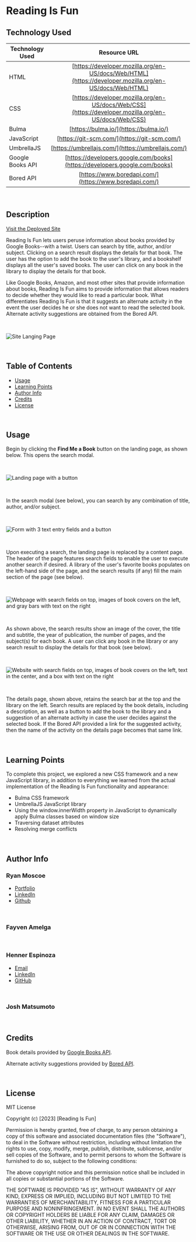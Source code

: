 # Reading Is Fun 

## Technology Used 

| Technology Used         | Resource URL           | 
| ------------- |:-------------:| 
| HTML    | [https://developer.mozilla.org/en-US/docs/Web/HTML](https://developer.mozilla.org/en-US/docs/Web/HTML) | 
| CSS     | [https://developer.mozilla.org/en-US/docs/Web/CSS](https://developer.mozilla.org/en-US/docs/Web/CSS)      |   
| Bulma   | [https://bulma.io/](https://bulma.io/) |
| JavaScript | [https://git-scm.com/](https://git-scm.com/)     |    
| UmbrellaJS | [https://umbrellajs.com/](https://umbrellajs.com/) |
| Google Books API | [https://developers.google.com/books](https://developers.google.com/books) |
| Bored API | [https://www.boredapi.com/](https://www.boredapi.com/) |

<br/>

## Description 

[Visit the Deployed Site](https://justhenner.github.io/reading-is-fun/)

Reading Is Fun lets users peruse information about books provided by Google Books--with a twist. Users can search by title, author, and/or subject. Clicking on a search result displays the details for that book. The user has the option to add the book to the user's library, and a bookshelf displays all the user's saved books. The user can click on any book in the library to display the details for that book. 

Like Google Books, Amazon, and most other sites that provide information about books, Reading Is Fun aims to provide information that allows readers to decide whether they would like to read a particular book. What differentiates Reading Is Fun is that it suggests an alternate activity in the event the user decides he or she does not want to read the selected book. Alternate activity suggestions are obtained from the Bored API.

<br/>

![Site Langing Page](./assets/images/LandingPage.jpg)

<br/>

## Table of Contents

* [Usage](#usage)
* [Learning Points](#learning-points)
* [Author Info](#author-info)
* [Credits](#credits)
* [License](#license)

<br/>

## Usage 

Begin by clicking the **Find Me a Book** button on the landing page, as shown below. This opens the search modal.

<br/>

![Landing page with a button](./assets/images/LandingPage.jpg)

<br/>

In the search modal (see below), you can search by any combination of title, author, and/or subject.

<br/>

![Form with 3 text entry fields and a button](./assets/images/SearchModal.jpg)

<br/>

Upon executing a search, the landing page is replaced by a content page. The header of the page features search fields to enable the user to execute another search if desired. A library of the user's favorite books populates on the left-hand side of the page, and the search results (if any) fill the main section of the page (see below). 

<br/>

![Webpage with search fields on top, images of book covers on the left, and gray bars with text on the right](./assets/images/SearchResults.jpg)

<br/>

As shown above, the search results show an image of the cover, the title and subtitle, the year of publication, the number of pages, and the subject(s) for each book. A user can click any book in the library or any search result to display the details for that book (see below).

<br/>

![Website with search fields on top, images of book covers on the left, text in the center, and a box with text on the right](./assets/images/Details.jpg)

<br/>

The details page, shown above, retains the search bar at the top and the library on the left. Search results are replaced by the book details, including a description, as well as a button to add the book to the library and a suggestion of an alternate activity in case the user decides against the selected book. If the Bored API provided a link for the suggested activity, then the name of the activity on the details page becomes that same link.

<br/>

## Learning Points 

To complete this project, we explored a new CSS framework and a new JavaScript library, in addition to everything we learned from the actual implementation of the Reading Is Fun functionality and appearance:
* Bulma CSS framework
* UmbrellaJS JavaScript library
* Using the window.innerWidth property in JavaScript to dynamically apply Bulma classes based on window size
* Traversing dataset attributes
* Resolving merge conflicts

<br/>

## Author Info

### Ryan Moscoe 

* [Portfolio](https://rmoscoe.github.io/portfolio/)
* [LinkedIn](https://www.linkedin.com/in/ryan-moscoe-8652973/)
* [Github](https://github.com/rmoscoe)

<br/>

### Fayven Amelga


<br/>

### Henner Espinoza

* [Email](henner.espinoza@gmail.com)
* [LinkedIn](https://www.linkedin.com/in/hennerespinoza/)
* [GitHub](https://github.com/justhenner)

<br/>

### Josh Matsumoto


<br/>

## Credits

Book details provided by [Google Books API](https://developers.google.com/books).

Alternate activity suggestions provided by [Bored API](https://www.boredapi.com).

<br/>

## License

MIT License

Copyright (c) [2023] [Reading Is Fun]

Permission is hereby granted, free of charge, to any person obtaining a copy
of this software and associated documentation files (the "Software"), to deal
in the Software without restriction, including without limitation the rights
to use, copy, modify, merge, publish, distribute, sublicense, and/or sell
copies of the Software, and to permit persons to whom the Software is
furnished to do so, subject to the following conditions:

The above copyright notice and this permission notice shall be included in all
copies or substantial portions of the Software.

THE SOFTWARE IS PROVIDED "AS IS", WITHOUT WARRANTY OF ANY KIND, EXPRESS OR
IMPLIED, INCLUDING BUT NOT LIMITED TO THE WARRANTIES OF MERCHANTABILITY,
FITNESS FOR A PARTICULAR PURPOSE AND NONINFRINGEMENT. IN NO EVENT SHALL THE
AUTHORS OR COPYRIGHT HOLDERS BE LIABLE FOR ANY CLAIM, DAMAGES OR OTHER
LIABILITY, WHETHER IN AN ACTION OF CONTRACT, TORT OR OTHERWISE, ARISING FROM,
OUT OF OR IN CONNECTION WITH THE SOFTWARE OR THE USE OR OTHER DEALINGS IN THE
SOFTWARE.